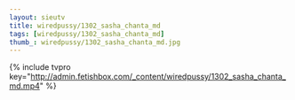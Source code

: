 ```yaml
--- 
layout: sieutv
title: wiredpussy/1302_sasha_chanta_md
tags: [wiredpussy/1302_sasha_chanta_md]
thumb_: wiredpussy/1302_sasha_chanta_md.jpg
---
```

{% include tvpro key="http://admin.fetishbox.com/_content/wiredpussy/1302_sasha_chanta_md.mp4" %} 
